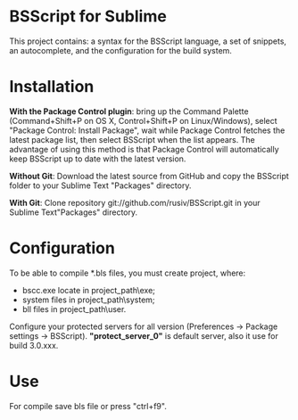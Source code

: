 # BSScript for Sublime
This project contains: a syntax for the BSScript language, a set of snippets, an autocomplete, and the configuration for the build system.
# Installation
**With the Package Control plugin**: bring up the Command Palette (Command+Shift+P on OS X, Control+Shift+P on Linux/Windows), select "Package Control: Install Package", wait while Package Control fetches the latest package list, then select BSScript when the list appears. 
The advantage of using this method is that Package Control will automatically keep BSScript up to date with the latest version.

**Without Git**: Download the latest source from GitHub and copy the BSScript folder to your Sublime Text "Packages" directory.

**With Git**: Clone repository git://github.com/rusiv/BSScript.git in your Sublime Text"Packages" directory.
# Configuration
To be able to compile *.bls files, you must create project, where: 
* bscc.exe locate in project_path\exe;
* system files in project_path\system;
* bll files in project_path\user.

Configure your protected servers for all version (Preferences -> Package settings -> BSScript). **"protect_server_0"** is default server, also it use for build 3.0.xxx.

# Use
For compile save bls file or press "ctrl+f9".
